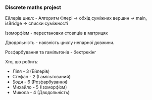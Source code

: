 ### Discrete maths project

Ейлерів цикл: - Алгоритм Флері → обхід суміжних вершин → main, isBridge → списки суміжності

Ізоморфізм - перестановки стовпців в матрицях

Дводольність - наявність циклу непарної довжини.

Розфарбування та гамільтонів - бектрекінг

Хто, шо робить:
- Ліля - 3 (Ейлерів)
- Стефан - 2 (Гамільтований)
- Бодя - 6 (Розфарбування)
- Михайло - 5 (Ізоморфізм)
- Микола - 4 (Дводольність)
